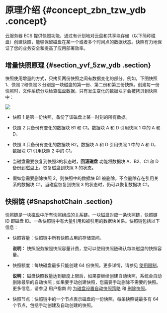 # 原理介绍 {#concept_zbn_tzw_ydb .concept}

云服务器 ECS 提供快照功能，通过有计划地对云盘和共享块存储（以下简称磁盘）创建快照，能够保留磁盘在某一个或者多个时间点的数据状态。快照有力地保证了您的业务安全和提高了应用部署效率。

## 增量快照原理 {#section_yvf_5zw_ydb .section}

快照使用增量的方式，只拷贝两份快照之间有数据变化的部分。例如，下图快照 1、快照 2和快照 3 分别是一块磁盘的第一份、第二份和第三份快照。创建每一份快照时，文件系统分块检查磁盘数据，只有发生变化的数据块才会被拷贝到快照中：

![](http://static-aliyun-doc.oss-cn-hangzhou.aliyuncs.com/assets/img/9575/15433015905243_zh-CN.jpg)

-   快照 1 是第一份快照，备份了该磁盘上某一时刻的所有数据。

-   快照 2 只备份有变化的数据块 B1 和 C1。数据块 A 和 D 引用快照 1 中的 A 和 D。

-   快照 3 只备份有变化的数据块 B2。数据块 A 和 D 引用快照 1 中的 A 和 D，数据块 C1 引用快照 2 中的 C1。

-   当磁盘需要恢复到快照3的状态时，**回滚磁盘** 功能将数据块 A、B2、C1 和 D 备份到磁盘上，恢复磁盘到快照 3 的状态。

-   假如您需要删除快照 2，则快照中的数据块 B1 被删除，不会删除存在引用关系的数据块 C1。当磁盘恢复到快照 3 的状态时，仍可以恢复数据块 C1。


## 快照链 {#SnapshotChain .section}

快照链是一块磁盘中所有快照组成的关系链。一块磁盘对应一条快照链，快照链 ID 即磁盘 ID。一条快照链中有大量引用和被引用的数据块关系。快照链包括以下信息：

-   快照容量：快照链中所有快照占用的存储空间。

    **说明：** 快照服务按照快照容量计费，您可以使用快照链确认每块磁盘的快照容量。

-   快照额度：每块磁盘最多只能创建 64 份快照。更多详情，请参见 [使用限制](../../../../intl.zh-CN/用户指南/使用限制.md#)。

    **说明：** 磁盘快照数量达到额度上限后，如果要继续创建自动快照，系统会自动删除最早的自动快照；如果要手动创建快照，您需要手动删除不需要的快照。更多信息，请参见 用户指南 的 [为磁盘设置自动快照策略](../../../../intl.zh-CN/用户指南/快照/为磁盘设置自动快照策略.md#) 和 [删除快照](../../../../intl.zh-CN/用户指南/快照/删除快照和自动快照策略.md#)。

-   快照节点：快照链中的一个节点表示磁盘的一份快照。每条快照链最多有 64 个节点，包括手动创建及自动创建的快照。


